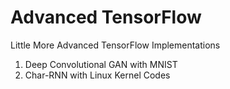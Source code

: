# Advanced TensorFlow
Little More Advanced TensorFlow Implementations

1. Deep Convolutional GAN with MNIST
2. Char-RNN with Linux Kernel Codes
